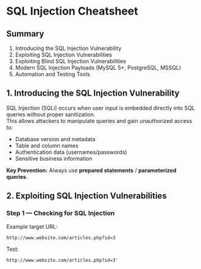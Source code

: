 # SQL Injection Cheatsheet

## Summary

1. Introducing the SQL Injection Vulnerability
2. Exploiting SQL Injection Vulnerabilities
3. Exploiting Blind SQL Injection Vulnerabilities
4. Modern SQL Injection Payloads (MySQL 5+, PostgreSQL, MSSQL)
5. Automation and Testing Tools

## 1. Introducing the SQL Injection Vulnerability

SQL Injection (SQLi) occurs when user input is embedded directly into SQL queries without proper sanitization.  
This allows attackers to manipulate queries and gain unauthorized access to:

- Database version and metadata
- Table and column names
- Authentication data (usernames/passwords)
- Sensitive business information

**Key Prevention:** Always use **prepared statements** / **parameterized queries**.

## 2. Exploiting SQL Injection Vulnerabilities

### Step 1 — Checking for SQL Injection

Example target URL:

```console
http://www.website.com/articles.php?id=3
```

Test:

```console
http://www.website.com/articles.php?id=3'
```
